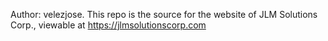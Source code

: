Author: velezjose. This repo is the source for the website of JLM Solutions Corp., viewable at https://jlmsolutionscorp.com
